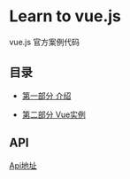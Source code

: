 Learn to vue.js
======================
vue.js 官方案例代码

## 目录

- [第一部分 介绍](./src/01.introduce/)

- [第二部分 Vue实例](./src/02.instance/)


## API

[Api地址](./api/index.md)